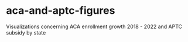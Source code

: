 # aca-and-aptc-figures
Visualizations concerning ACA enrollment growth 2018 - 2022 and APTC subsidy by state
